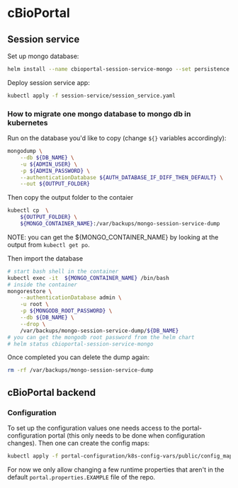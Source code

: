 # cBioPortal

## Session service

Set up mongo database:

```bash
helm install --name cbioportal-session-service-mongo --set persistence.size=10Gi stable/mongodb
```

Deploy session service app:

```bash
kubectl apply -f session-service/session_service.yaml
```

### How to migrate one mongo database to mongo db in kubernetes

Run on the database you'd like to copy (change `${}` variables accordingly):

```bash
mongodump \
    --db ${DB_NAME} \
    -u ${ADMIN_USER} \
    -p ${ADMIN_PASSWORD} \
    --authenticationDatabase ${AUTH_DATABASE_IF_DIFF_THEN_DEFAULT} \
    --out ${OUTPUT_FOLDER}
```

Then copy the output folder to the contaier

```bash
kubectl cp  \
    ${OUTPUT_FOLDER} \
    ${MONGO_CONTAINER_NAME}:/var/backups/mongo-session-service-dump
```

NOTE: you can get the ${MONGO_CONTAINER_NAME} by looking
at the output from `kubectl get po`.

Then import the database

```bash
# start bash shell in the container
kubectl exec -it  ${MONGO_CONTAINER_NAME} /bin/bash
# inside the container
mongorestore \
    --authenticationDatabase admin \
    -u root \
    -p ${MONGODB_ROOT_PASSWORD} \
    --db ${DB_NAME} \
    --drop \
    /var/backups/mongo-session-service-dump/${DB_NAME}
# you can get the mongodb root password from the helm chart
# helm status cbioportal-session-service-mongo
```

Once completed you can delete the dump again:

```bash
rm -rf /var/backups/mongo-session-service-dump
```

## cBioPortal backend

### Configuration

To set up the configuration values one needs access to the
portal-configuration portal (this only needs to be done when configuration
changes). Then one can create the config maps:

```bash
kubectl apply -f portal-configuration/k8s-config-vars/public/config_map.yaml
```

For now we only allow changing a few runtime properties that aren't in the
default `portal.properties.EXAMPLE` file of the repo.